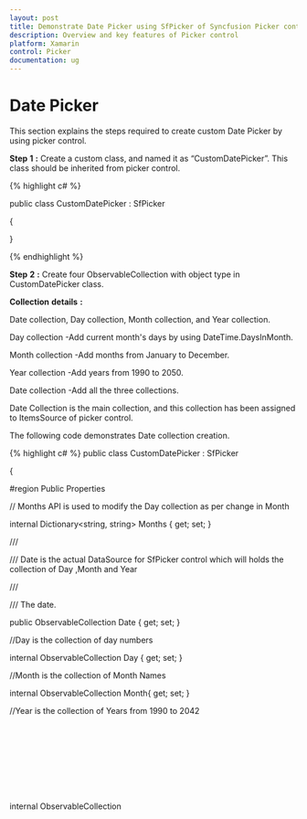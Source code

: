 ```yaml
---
layout: post
title: Demonstrate Date Picker using SfPicker of Syncfusion Picker control for Xamarin.Forms
description: Overview and key features of Picker control
platform: Xamarin
control: Picker
documentation: ug
---
```



# Date Picker

This section explains the steps required to create custom Date Picker by using picker control.

**Step** **1** **:** Create a custom class, and named it as “CustomDatePicker”. This class should be inherited from picker control.

{% highlight c# %}

public class CustomDatePicker : SfPicker

{

}

{% endhighlight %}

**Step** **2** **:** Create four ObservableCollection with object type in CustomDatePicker class. 

**Collection** **details** **:** 

Date collection, Day collection, Month collection, and Year collection.

Day collection -Add current month's days by using DateTime.DaysInMonth.

Month collection -Add months from January to December.

Year collection -Add years from  1990 to 2050.

Date collection -Add all the three collections.

Date Collection is the main collection, and this collection has been assigned to ItemsSource of picker control.

The following code demonstrates Date collection creation.

{% highlight c# %}
public class CustomDatePicker : SfPicker

{

#region Public Properties

// Months API is used to modify the Day collection as per change in Month

internal Dictionary<string, string> Months { get; set; }

/// <summary>

/// Date is the actual DataSource for SfPicker control which will holds the collection of Day ,Month and Year

/// </summary>

/// <value>The date.</value>

public ObservableCollection<object> Date { get; set; }

//Day is the collection of day numbers

internal ObservableCollection<object> Day { get; set; }

//Month is the collection of Month Names

internal ObservableCollection<object> Month{ get; set; }

//Year is the collection of Years from 1990 to 2042

internal ObservableCollection<object> Year{ get; set; }

#endregion

public CustomDatePicker()

{

Months = new Dictionary<string, string>();

Date = new ObservableCollection<object>();

Day = new ObservableCollection<object>();

Month = new ObservableCollection<object>();

Year = new ObservableCollection<object>();

PopulateDateCollection();

this.ItemsSource = Date;

}

private void PopulateDateCollection()

{

//populate months

for (int i = 1; i < 13; i++)

{

if (!Months.ContainsKey(CultureInfo.CurrentCulture.DateTimeFormat.GetMonthName(i).Substring(0, 3)))

Months.Add(CultureInfo.CurrentCulture.DateTimeFormat.GetMonthName(i).Substring(0, 3), CultureInfo.CurrentCulture.DateTimeFormat.GetMonthName(i));

Month.Add(CultureInfo.CurrentCulture.DateTimeFormat.GetMonthName(i).Substring(0, 3));

}

//populate year

for (int i = 1990; i < 2050; i++)

{

Year.Add(i.ToString());

}

//populate Days

for (int i = 1; i <= DateTime.DaysInMonth(DateTime.Now.Year, DateTime.Now.Month); i++)

{

if (i < 10)

{

Day.Add("0" + i);

}

else

Day.Add(i.ToString());

}

Date.Add(Month);

Date.Add(Day);

Date.Add(Year);

}

}

{% endhighlight %}

**Step** **3** **:** Update the day value based on month and year values by using Selection changed event of picker control. Since the days of each month differs, you should handle this collection.

{% highlight c# %}
public CustomDatePicker()

{



//hook selection changed event

this.SelectionChanged += CustomDatePicker_SelectionChanged;

}

private void CustomDatePicker_SelectionChanged(object sender, SelectionChangedEventArgs e)

{

UpdateDays(Date, e);

}

//Update days method is used to alter the Date collection as per selection change in Month column(if Feb is Selected day collection has value from 1 to 28)

public void UpdateDays(ObservableCollection<object> Date, SelectionChangedEventArgs e)

{

Device.BeginInvokeOnMainThread(() =>

{

try

{

bool update = false;

if (e.OldValue != null && e.NewValue != null && (e.OldValue as IList).Count>0 && (e.NewValue as IList).Count>0)

{

if ((e.OldValue as IList)[0] != (e.NewValue as IList)[0])

{

update = true;

}

if ((e.OldValue as IList)[2] != (e.NewValue as IList)[2])

{

update = true;

}

}

if (update)

{

ObservableCollection<object> days = new ObservableCollection<object>();

int month = DateTime.ParseExact(Months[(e.NewValue as IList)[0].ToString()], "MMMM", CultureInfo.InvariantCulture).Month;

int year = int.Parse((e.NewValue as IList)[2].ToString());

for (int j = 1; j <= DateTime.DaysInMonth(year, month); j++)

{

if (j < 10)

{

days.Add("0" + j);

}

else

days.Add(j.ToString());

}

if (days.Count > 0)

{

Date.RemoveAt(1);

Date.Insert(1, days);

}

}

}

catch

{

}

});

}

{% endhighlight %}

**Step** **4** **:** Define each column headers “Day”, “Month”, and “Year” by using ColumnHeaderText property of picker control. The following code demonstrates how to define header for each column of picker control.

{% highlight c# %}
public class CustomDatePicker : SfPicker

{

/// <summary>

/// Headers API is holds the column name for every column in date picker

/// </summary>

/// <value>The Headers.</value>

public ObservableCollection<string> Headers { get; set; }

public CustomDatePicker()

{

Headers = new ObservableCollection<string>();

Headers.Add("Month");

Headers.Add("Day");

Headers.Add("Year");

//SfPicker header text

HeaderText = "Date Picker";



// Column header text collection

this.ColumnHeaderText = Headers;

}

}

{% endhighlight %}

**Step** **5** **:** Finally, enable the picker header, Column header, and footer by using ShowHeader,ShowFooter and ShowColumnHeader properties.

{% highlight c# %}
public CustomDatePicker()

{



//Enable Footer

ShowFooter = true;

//Enable SfPicker Header

ShowHeader = true;

//Enable Column Header of SfPicker

ShowColumnHeader = true;

}

{% endhighlight %}

**Step** **6** **:** Add the CustomDatePicker control in main XAML page. Please refer the following code snippets.

{% tabs %}
{% highlight xaml %}
<ContentPage

x:Class="DatePicker.DatePickerPage"

xmlns="http://xamarin.com/schemas/2014/forms"

xmlns:x="http://schemas.microsoft.com/winfx/2009/xaml"

xmlns:local="clr-namespace:DatePicker"

xmlns:picker="clr-namespace:Syncfusion.SfPicker.XForms;assembly=Syncfusion.SfPicker.XForms">

<ContentPage.BindingContext>

<local:DatePickerViewModel />

</ContentPage.BindingContext>

<Grid>

<Button

Clicked="Button_Clicked"

HeightRequest="30"

HorizontalOptions="Center"

Text="Show Picker"

VerticalOptions="Center"

WidthRequest="200" />

<local:CustomDatePicker

x:Name="date"

ColumnHeaderHeight="40"

HorizontalOptions="Center"

PickerHeight="400"

PickerMode="Dialog"

PickerWidth="300"

SelectedItem="{Binding StartDate}"

VerticalOptions="Center" />

</Grid>

</ContentPage>

{% endhighlight %}


{% highlight c# %}
public partial class DatePickerPage : ContentPage

{

public DatePickerPage()

{

InitializeComponent();

}

private void Button_Clicked(object sender, EventArgs e)

{

date.IsOpen = !date.IsOpen;

}

}

{% endhighlight %}
{% endtabs %}

The following screenshot illustrates the output of above code snippets.

![](images/datepicker_img1.jpeg)


You can download the DatePicker sample for reference from the following link.

Sample link: [DatePicker](http://www.syncfusion.com/downloads/support/directtrac/general/ze/DatePicker1441640702)

